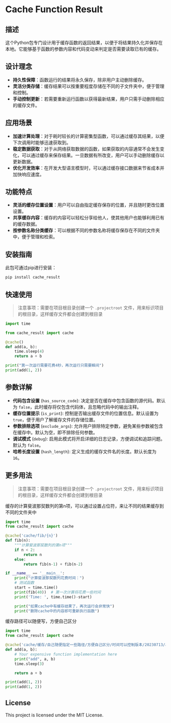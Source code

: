 # Cache Function Result

## 描述

这个Python包专门设计用于缓存函数的返回结果，以便于将结果持久化并保存在本地。它能够基于函数的参数内容和代码变动来判定是否需要读取已有的缓存。

## 设计理念

- **持久性保障**：函数运行的结果将永久保存，除非用户主动删除缓存。
- **灵活分类存储**：缓存结果可以按重要程度存储在不同的子文件夹中，便于管理和控制。
- **手动控制更新**：若需要重新运行函数以获得最新结果，用户只需手动删除相应的缓存文件。

## 应用场景

- **加速计算处理**：对于耗时较长的计算密集型函数，可以通过缓存其结果，以便下次调用时能够迅速获取到。
- **稳定数据获取**：对于从网络获取数据的函数，如果获取的内容通常不会发生变化，可以通过缓存来保存结果。一旦数据有所改变，用户可以手动删除缓存以更新数据。
- **优化开发效率**：在开发大型语言模型时，可以通过缓存接口数据来节省成本并加快响应速度。

## 功能特点

- **灵活的缓存位置设置**：用户可以自由指定缓存保存的位置，并且随时更改位置设置。
- **共享缓存内容**：缓存的内容可以轻松分享给他人，使其他用户也能够利用已有的缓存数据。
- **按参数名称分类缓存**：可以根据不同的参数名称将缓存保存在不同的文件夹中，便于管理和检索。

## 安装指南

此包可通过pip进行安装：

```bash
pip install cache_result
```

## 快速使用

> 注意事项：需要在项目根目录创建一个 `.projectroot` 文件，用来标识项目的根目录，这样缓存文件都会创建到根目录

```python
import time

from cache_result import cache

@cache()
def add(a, b):
    time.sleep(4)
    return a + b

print("第一次运行需要花费4秒，再次运行只需要瞬间")
print(add(1, 2))
```


## 参数详解

- **代码包含设置** (`has_source_code`): 决定是否在缓存中包含函数的源代码。默认为 `false`，此时缓存将仅包含代码体，且忽略代码中的输出注释。
- **缓存位置提示** (`is_print`): 控制是否输出缓存文件的位置信息。默认设置为 `true`，便于用户了解缓存文件的存储位置。
- **参数排除选项** (`exclude_args`): 允许用户排除特定参数，避免某些参数被包含在缓存中。默认为空，即不排除任何参数。
- **调试模式** (`debug`): 启用此模式将开启详细的日志记录，方便调试和追踪问题。默认为 `false`。
- **哈希长度设置** (`hash_length`): 定义生成的缓存文件名的长度。默认长度为 `16`。



## 更多用法

> 注意事项：需要在项目根目录创建一个 `.projectroot` 文件，用来标识项目的根目录，这样缓存文件都会创建到根目录


缓存的计算斐波那契数列的第n项，可以通过设置占位符，来让不同的结果缓存到不同的文件夹中

```python
import time
from cache_result import cache

@cache('cache/fib/{n}')
def fib(n):
    """计算斐波那契数列的第n项"""
    if n < 2:
        return n
    else:
        return fib(n-1) + fib(n-2)

if __name__ == '__main__':
    print("计算斐波那契数列花费时间：")
    # 测试函数
    start = time.time()
    print(fib(40))  # 第一次计算将花费一些时间
    print('Time: ', time.time()-start)

    print("如果cache中有缓存结果了，再次运行会非常快")
    print("删除cache中的内容即可重新执行函数")
```

缓存路径可以随便写，方便自己区分

```python
import time
from cache_result import cache

@cache('cache/缓存/自己随便指定一些路径/方便自己区分/时间可以控制版本/20230713/add', is_print=True)
def add(a, b):
    # Your expensive function implementation here
    print("add", a, b)
    time.sleep(3)

    return a + b

print(add(1, 2))
print(add(1, 2))
```

## License

This project is licensed under the MIT License.

